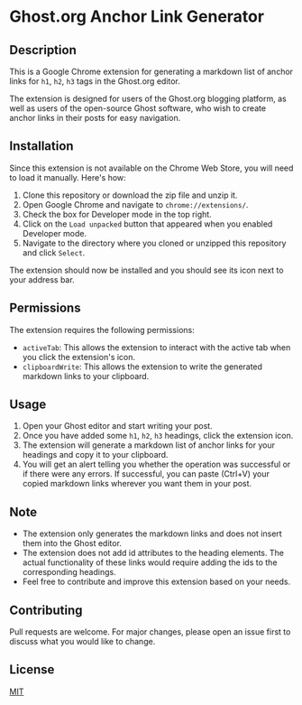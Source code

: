 # Ghost.org Anchor Link Generator

## Description

This is a Google Chrome extension for generating a markdown list of anchor links for `h1`, `h2`, `h3` tags in the Ghost.org editor. 

The extension is designed for users of the Ghost.org blogging platform, as well as users of the open-source Ghost software, who wish to create anchor links in their posts for easy navigation.

## Installation

Since this extension is not available on the Chrome Web Store, you will need to load it manually. Here's how:

1. Clone this repository or download the zip file and unzip it.
2. Open Google Chrome and navigate to `chrome://extensions/`.
3. Check the box for Developer mode in the top right.
4. Click on the `Load unpacked` button that appeared when you enabled Developer mode.
5. Navigate to the directory where you cloned or unzipped this repository and click `Select`.

The extension should now be installed and you should see its icon next to your address bar.

## Permissions

The extension requires the following permissions:

- `activeTab`: This allows the extension to interact with the active tab when you click the extension's icon.
- `clipboardWrite`: This allows the extension to write the generated markdown links to your clipboard.

## Usage

1. Open your Ghost editor and start writing your post.
2. Once you have added some `h1`, `h2`, `h3` headings, click the extension icon.
3. The extension will generate a markdown list of anchor links for your headings and copy it to your clipboard.
4. You will get an alert telling you whether the operation was successful or if there were any errors. If successful, you can paste (Ctrl+V) your copied markdown links wherever you want them in your post.

## Note

- The extension only generates the markdown links and does not insert them into the Ghost editor.
- The extension does not add id attributes to the heading elements. The actual functionality of these links would require adding the ids to the corresponding headings.
- Feel free to contribute and improve this extension based on your needs.

## Contributing

Pull requests are welcome. For major changes, please open an issue first to discuss what you would like to change.

## License

[MIT](https://choosealicense.com/licenses/mit/)
